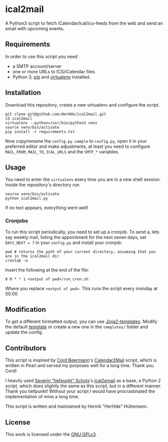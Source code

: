 # ical2mail
A Python3 script to fetch iCalendar/ical/ics-feeds from the web and send an email with upcoming events.

## Requirements
In order to use this script you need
- a SMTP account/server
- one or more URLs to ICS/iCalendar files
- Python 3, [pip](https://pip.pypa.io/en/stable/installing/) and [virtualenv](https://virtualenv.pypa.io/en/stable/installation/) installed.

## Installation
Download this repository, create a new virtualenv and configure the script.

    git clone git@github.com:HerHde/ical2mail.git
    cd ical2mail
    virtualenv --python=/usr/bin/python3 venv
    source venv/bin/activate
    pip install -r requirements.txt

Now copy/rename the `config.py.sample` to `config.py`, open it in your preferred editor and make adjustments, at least you need to configure `MAIL_FROM`, `MAIL_TO`, `ICAL_URLS` and the `SMTP_*` variables.

## Usage
You need to enter the `virtualenv` every time you are in a new shell session. Inside the repository's directory run

    source venv/bin/activate
    python ical2mail.py

If no text appears, everything went well!

### Cronjobs
To run this script periodically, you need to set up a cronjob. To send a, lets say weekly mail, listing the appointment for the next seven days, set `DAYS_NEXT = 7` in your `config.py` and install your cronjob:

    pwd # returns the path of your current directory, assuming that you are in the ical2mail dir
    crontab -e

Insert the following at the end of the file:

    0 0 * * 1 <output of pwd>/run_cron.sh

Where you replace `<output of pwd>`. This runs the script every monday at 00:00

## Modification
To get a different formatted output, you can use [Jinja2-templates](http://jinja.pocoo.org/docs/latest/templates/). Modify the default [template](templates/plain.jinja) or create a new one in the `templates/` folder and update the config.

## Contributors
This script is inspired by [Cord Beermann](https://cord.de/cord-beermann)'s [Calendar2Mail](https://cord.de/selfmade) script, which is written in Pearl and served my purposes well for a long time. Thank you Cord!

I heavily used [Severin "tiefpunkt" Schols](http://tiefpunkt.com/)'s [ical2email](https://github.com/tiefpunkt/ical2email) as a base, a Python 2 script, which does slightly the same as this script, but in a different manner. Thank you tiefpunkt! Without your script I would have procrastinated the implementation of mine a long time.

This script is written and maintained by Henrik "HerHde" Hüttemann.

## License
This work is licensed under the [GNU GPLv3](LICENSE).